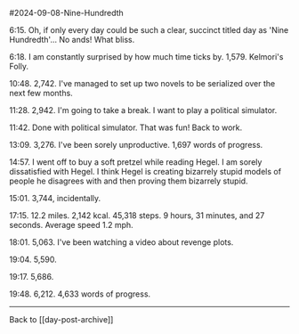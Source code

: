 #2024-09-08-Nine-Hundredth

6:15.  Oh, if only every day could be such a clear, succinct titled day as 'Nine Hundredth'...  No ands!  What bliss.

6:18.  I am constantly surprised by how much time ticks by.  1,579.  Kelmori's Folly.

10:48.  2,742.  I've managed to set up two novels to be serialized over the next few months.

11:28.  2,942.  I'm going to take a break.  I want to play a political simulator.

11:42.  Done with political simulator.  That was fun!  Back to work.

13:09.  3,276.  I've been sorely unproductive.  1,697 words of progress.

14:57.  I went off to buy a soft pretzel while reading Hegel.  I am sorely dissatisfied with Hegel.  I think Hegel is creating bizarrely stupid models of people he disagrees with and then proving them bizarrely stupid.

15:01.  3,744, incidentally.

17:15.  12.2 miles.  2,142 kcal.  45,318 steps.  9 hours, 31 minutes, and 27 seconds.  Average speed 1.2 mph.

18:01.  5,063.  I've been watching a video about revenge plots.

19:04.  5,590.

19:17.  5,686.

19:48.  6,212.  4,633 words of progress.

---
Back to [[day-post-archive]]